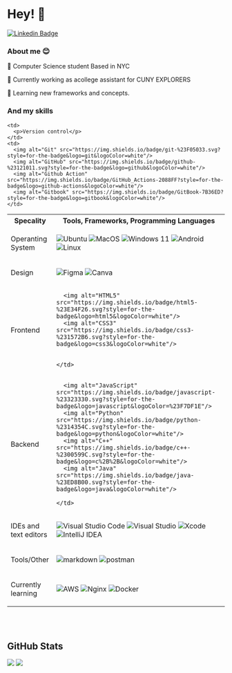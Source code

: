 # Hey! 👋

[![Linkedin Badge](https://img.shields.io/badge/-Tarandeepsingh-blue?style=flat-square&logo=Linkedin&logoColor=white&link=https://www.linkedin.com/in/tarandeep-singh1/)](https://www.linkedin.com/in/tarandeep-singh1/)

### About me 😊

  <p>🏫 Computer Science  student Based in NYC</p>
  <p>💼 Currently working as acollege assistant for CUNY EXPLORERS</p>
  <p>📖 Learning new frameworks and concepts.</p>
 

### And my skills

<table>
  <th>Specality</th>
  <th>Tools, Frameworks, Programming Languages</th>
  <tr>
    <td>
      <p>Operanting System</p>
    </td>
    <td>
      <img alt="Ubuntu" src="https://img.shields.io/badge/Ubuntu-E95420?style=for-the-badge&logo=ubuntu&logoColor=white" />
      <img alt="MacOS" src="https://img.shields.io/badge/mac%20os-000000?style=for-the-badge&logo=apple&logoColor=white" />
      <img alt="Windows 11" src="https://img.shields.io/badge/Windows-0078D6?style=for-the-badge&logo=windows&logoColor=white" />
      <img alt="Android" src="https://img.shields.io/badge/Android-3DDC84?style=for-the-badge&logo=android&logoColor=white" />
      <img alt="Linux" src="https://img.shields.io/badge/Linux-FCC624?style=for-the-badge&logo=linux&logoColor=black">
    </td>
  </tr>
  <tr>
    <td>
      <p>Design</p>
    </td>
    <td>
      <img alt="Figma" src="https://img.shields.io/badge/figma-%23F24E1E.svg?style=for-the-badge&logo=figma&logoColor=white"/>
      <img alt="Canva" src="https://img.shields.io/badge/Canva-%2300C4CC.svg?style=for-the-badge&logo=Canva&logoColor=white"/>
    </td>
  </tr>
  <tr>
    <td>
      <p>Frontend</p>
    </td>
    <td>
      
      <img alt="HTML5" src="https://img.shields.io/badge/html5-%23E34F26.svg?style=for-the-badge&logo=html5&logoColor=white"/>
      <img alt="CSS3" src="https://img.shields.io/badge/css3-%231572B6.svg?style=for-the-badge&logo=css3&logoColor=white"/>
   
    
    </td>
  </tr>
  <tr>
    <td>
      <p>Backend</p>
    </td>
    <td>
    
      <img alt="JavaScript" src="https://img.shields.io/badge/javascript-%23323330.svg?style=for-the-badge&logo=javascript&logoColor=%23F7DF1E"/>
      <img alt="Python" src="https://img.shields.io/badge/python-%2314354C.svg?style=for-the-badge&logo=python&logoColor=white"/>
      <img alt="C++" src="https://img.shields.io/badge/c++-%2300599C.svg?style=for-the-badge&logo=c%2B%2B&logoColor=white"/>
      <img alt="Java" src="https://img.shields.io/badge/java-%23ED8B00.svg?style=for-the-badge&logo=java&logoColor=white"/>
     
    </td>
  </tr>
  
    <td>
      <p>Version control</p>
    </td>
    <td>
      <img alt="Git" src="https://img.shields.io/badge/git-%23F05033.svg?style=for-the-badge&logo=git&logoColor=white"/>
      <img alt="GitHub" src="https://img.shields.io/badge/github-%23121011.svg?style=for-the-badge&logo=github&logoColor=white"/>
      <img alt="Github Action" src="https://img.shields.io/badge/GitHub_Actions-2088FF?style=for-the-badge&logo=github-actions&logoColor=white"/>
      <img alt="Gitbook" src="https://img.shields.io/badge/GitBook-7B36ED?style=for-the-badge&logo=gitbook&logoColor=white"/>
    </td>
  </tr>
  <tr>
    <td>
      <p>IDEs and text editors</p>
    </td>
    <td>
      <img alt="Visual Studio Code" src="https://img.shields.io/badge/VisualStudioCode-0078d7.svg?style=for-the-badge&logo=visual-studio-code&logoColor=white"/>
      <img alt="Visual Studio" src="https://img.shields.io/badge/VisualStudio-5C2D91.svg?style=for-the-badge&logo=visual-studio&logoColor=white"/>
      <img alt="Xcode" src="https://img.shields.io/badge/Xcode-007ACC?style=for-the-badge&logo=Xcode&logoColor=white"/>
      <img alt="IntelliJ IDEA" src="https://img.shields.io/badge/IntelliJIDEA-000000.svg?style=for-the-badge&logo=intellij-idea&logoColor=white"/>
    </td>
  </tr>
  <tr>
    <td>
      <p>Tools/Other</p>
    </td>
    <td>
      <img alt="markdown" src="https://img.shields.io/badge/Markdown-000000?style=for-the-badge&logo=markdown&logoColor=white"/>
      <img alt="postman" src="https://img.shields.io/badge/Postman-FF6C37?style=for-the-badge&logo=Postman&logoColor=white"/>
    </td>
  </tr>
  <tr>
    <td>
      <p>Currently learning</p>
    </td>
    <td>
      <img alt="AWS" src="https://img.shields.io/badge/AWS-%23FF9900.svg?style=for-the-badge&logo=amazon-aws&logoColor=white"/>
      <img alt="Nginx" src="https://img.shields.io/badge/nginx-%23009639.svg?style=for-the-badge&logo=nginx&logoColor=white"/>
      <img alt="Docker" src="https://img.shields.io/badge/docker-%230db7ed.svg?style=for-the-badge&logo=docker&logoColor=white"/>
    </td>
  </tr>
 </table>

<br></br>

## GitHub Stats

<p>
  <img src="https://github-readme-stats.vercel.app/api?username=AndreaHabib&show_icons=true&theme=dracula"/>
  <img src="https://github-readme-stats.vercel.app/api/top-langs/?username=AndreaHabib&layout=compact&langs_count=10&theme=dracula"/>
</p>
